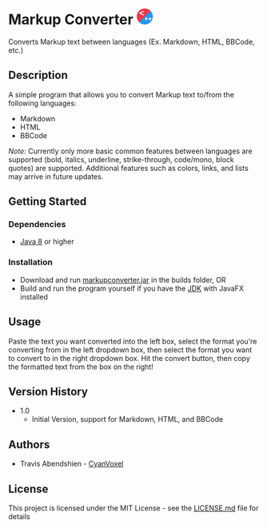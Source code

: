 # Markup Converter ![](https://github.com/CyanVoxel/MarkupConverter/blob/master/src/markupconverter/icon_32.png)

Converts Markup text between languages (Ex. Markdown, HTML, BBCode, etc.)

## Description

A simple program that allows you to convert Markup text to/from the following languages:

- Markdown
- HTML
- BBCode

*Note:* Currently only more basic common features between languages are supported (bold, italics, underline, strike-through, code/mono, block quotes) are supported. Additional features such as colors, links, and lists may arrive in future updates.

## Getting Started

### Dependencies

- [Java 8](https://www.java.com/en/) or higher

### Installation

- Download and run [markupconverter.jar](builds/markupconverter.jar) in the builds folder, OR
- Build and run the program yourself if you have the [JDK](https://www.oracle.com/technetwork/java/javase/downloads/jdk8-downloads-2133151.html) with JavaFX installed

## Usage

Paste the text you want converted into the left box, select the format you're converting from in the left dropdown box, then select the format you want to convert to in the right dropdown box. Hit the convert button, then copy the formatted text from the box on the right!

## Version History

* 1.0
	* Initial Version, support for Markdown, HTML, and BBCode

## Authors

* Travis Abendshien - [CyanVoxel](https://github.com/CyanVoxel)

## License

This project is licensed under the MIT License - see the [LICENSE.md](LICENSE.md) file for details
